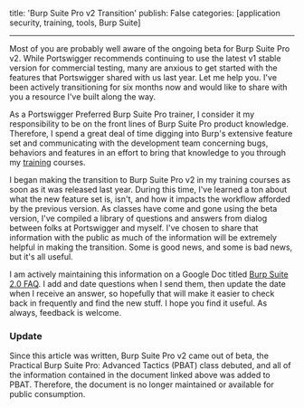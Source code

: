 title: 'Burp Suite Pro v2 Transition'
publish: False
categories: [application security, training, tools, Burp Suite]

---

Most of you are probably well aware of the ongoing beta for Burp Suite Pro v2. While Portswigger recommends continuing to use the latest v1 stable version for commercial testing, many are anxious to get started with the features that Portswigger shared with us last year. Let me help you. I've been actively transitioning for six months now and would like to share with you a resource I've built along the way.

<!-- READMORE -->

As a Portswigger Preferred Burp Suite Pro trainer, I consider it my responsibility to be on the front lines of Burp Suite Pro product knowledge. Therefore, I spend a great deal of time digging into Burp's extensive feature set and communicating with the development team concerning bugs, behaviors and features in an effort to bring that knowledge to you through my [training](https://www.practisec.com/training/) courses.

I began making the transition to Burp Suite Pro v2 in my training courses as soon as it was released last year. During this time, I've learned a ton about what the new feature set is, isn't, and how it impacts the workflow afforded by the previous version. As classes have come and gone using the beta version, I've compiled a library of questions and answers from dialog between folks at Portswigger and myself. I've chosen to share that information with the public as much of the information will be extremely helpful in making the transition. Some is good news, and some is bad news, but it's all useful.

I am actively maintaining this information on a Google Doc titled [Burp Suite 2.0 FAQ](https://docs.google.com/document/d/1vvYguq-s5VnkR51eBvXtORenzxI1U9vLtg80tRt38Do). I add and date questions when I send them, then update the date when I receive an answer, so hopefully that will make it easier to check back in frequently and find the new stuff. I hope you find it useful. As always, feedback is welcome.

### Update

Since this article was written, Burp Suite Pro v2 came out of beta, the Practical Burp Suite Pro: Advanced Tactics (PBAT) class debuted, and all of the information contained in the document linked above was added to PBAT. Therefore, the document is no longer maintained or available for public consumption.
